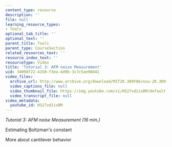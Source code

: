 ```yaml
---
content_type: resource
description: ''
file: null
learning_resource_types:
- Tools
optional_tab_title: ''
optional_text: ''
parent_title: Tools
parent_type: CourseSection
related_resources_text: ''
resource_index_text: ''
resourcetype: Video
title: 'Tutorial 3: AFM noise Measurement'
uid: 34098f22-4150-f3ea-4d9b-3c7c5ae98d41
video_files:
  archive_url: http://www.archive.org/download/MIT20.309F06/ocw-20.309-2007-07-13-tutorial_300k.mp4
  video_captions_file: null
  video_thumbnail_file: https://img.youtube.com/vi/HS27vd1io8M/default.jpg
  video_transcript_file: null
video_metadata:
  youtube_id: HS27vd1io8M
---
```


_Tutorial 3: AFM noise Measurement (16 min.)_

Estimating Boltzman's constant

More about cantilever behavior